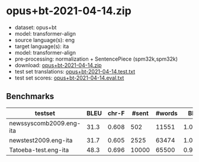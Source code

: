 # opus+bt-2021-04-14.zip

* dataset: opus+bt
* model: transformer-align
* source language(s): eng
* target language(s): ita
* model: transformer-align
* pre-processing: normalization + SentencePiece (spm32k,spm32k)
* download: [opus+bt-2021-04-14.zip](https://object.pouta.csc.fi/Tatoeba-MT-models/eng-ita/opus+bt-2021-04-14.zip)
* test set translations: [opus+bt-2021-04-14.test.txt](https://object.pouta.csc.fi/Tatoeba-MT-models/eng-ita/opus+bt-2021-04-14.test.txt)
* test set scores: [opus+bt-2021-04-14.eval.txt](https://object.pouta.csc.fi/Tatoeba-MT-models/eng-ita/opus+bt-2021-04-14.eval.txt)

## Benchmarks

| testset | BLEU  | chr-F | #sent | #words | BP |
|---------|-------|-------|-------|--------|----|
| newssyscomb2009.eng-ita 	| 31.3 	| 0.608 	| 502 	| 11551 	| 1.000 |
| newstest2009.eng-ita 	| 31.7 	| 0.605 	| 2525 	| 63474 	| 1.000 |
| Tatoeba-test.eng-ita 	| 48.3 	| 0.696 	| 10000 	| 65500 	| 0.957 |

